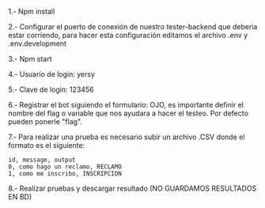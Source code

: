 1.- Npm install

2.- Configurar el puerto de conexión de nuestro tester-backend que deberia estar corriendo, para hacer esta configuración editamos el archivo .env y .env.development

3.- Npm start

4.- Usuario de login: yersy

5.- Clave de login: 123456

6.- Registrar el bot siguiendo el formulario: OJO, es importante definir el nombre del flag o variable que nos ayudara a hacer el testeo. Por defecto pueden ponerle "flag".

7.- Para realizar una prueba es necesario subir un archivo .CSV donde el formato es el siguiente:
    
    id, message, output
    0, como hago un reclamo, RECLAMO
    1, como me inscribo, INSCRIPCION

8.- Realizar pruebas y descargar resultado (NO GUARDAMOS RESULTADOS EN BD)
